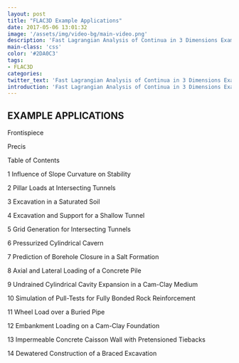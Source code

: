 ```yaml
---
layout: post
title: "FLAC3D Example Applications"
date: 2017-05-06 13:01:32
image: '/assets/img/video-bg/main-video.png'
description: 'Fast Lagrangian Analysis of Continua in 3 Dimensions Example Applications'
main-class: 'css'
color: '#2DA0C3'
tags:
- FLAC3D
categories:
twitter_text: 'Fast Lagrangian Analysis of Continua in 3 Dimensions Example Applications'
introduction: 'Fast Lagrangian Analysis of Continua in 3 Dimensions Example Applications'
---
```



## EXAMPLE APPLICATIONS

Frontispiece

Precis

Table of Contents

1 Influence of Slope Curvature on Stability

2 Pillar Loads at Intersecting Tunnels

3 Excavation in a Saturated Soil

4 Excavation and Support for a Shallow Tunnel

5 Grid Generation for Intersecting Tunnels

6 Pressurized Cylindrical Cavern

7 Prediction of Borehole Closure in a Salt Formation

8 Axial and Lateral Loading of a Concrete Pile

9 Undrained Cylindrical Cavity Expansion in a Cam-Clay Medium

10 Simulation of Pull-Tests for Fully Bonded Rock Reinforcement

11 Wheel Load over a Buried Pipe

12 Embankment Loading on a Cam-Clay Foundation

13 Impermeable Concrete Caisson Wall with Pretensioned Tiebacks

14 Dewatered Construction of a Braced Excavation








